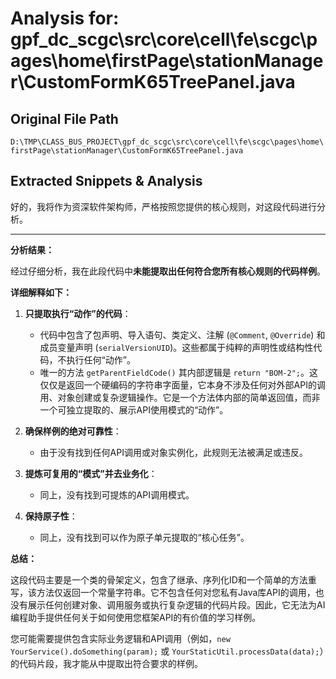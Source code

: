 # Analysis for: gpf_dc_scgc\src\core\cell\fe\scgc\pages\home\firstPage\stationManager\CustomFormK65TreePanel.java

## Original File Path
`D:\TMP\CLASS_BUS_PROJECT\gpf_dc_scgc\src\core\cell\fe\scgc\pages\home\firstPage\stationManager\CustomFormK65TreePanel.java`

## Extracted Snippets & Analysis
好的，我将作为资深软件架构师，严格按照您提供的核心规则，对这段代码进行分析。

---

**分析结果：**

经过仔细分析，我在此段代码中**未能提取出任何符合您所有核心规则的代码样例**。

**详细解释如下：**

1.  **只提取执行“动作”的代码**：
    *   代码中包含了包声明、导入语句、类定义、注解 (`@Comment`, `@Override`) 和成员变量声明 (`serialVersionUID`)。这些都属于纯粹的声明性或结构性代码，不执行任何“动作”。
    *   唯一的方法 `getParentFieldCode()` 其内部逻辑是 `return "BOM-2";`。这仅仅是返回一个硬编码的字符串字面量，它本身不涉及任何对外部API的调用、对象创建或复杂逻辑操作。它是一个方法体内部的简单返回值，而非一个可独立提取的、展示API使用模式的“动作”。

2.  **确保样例的绝对可靠性**：
    *   由于没有找到任何API调用或对象实例化，此规则无法被满足或违反。

3.  **提炼可复用的“模式”并去业务化**：
    *   同上，没有找到可提炼的API调用模式。

4.  **保持原子性**：
    *   同上，没有找到可以作为原子单元提取的“核心任务”。

**总结：**

这段代码主要是一个类的骨架定义，包含了继承、序列化ID和一个简单的方法重写，该方法仅返回一个常量字符串。它不包含任何对您私有Java库API的调用，也没有展示任何创建对象、调用服务或执行复杂逻辑的代码片段。因此，它无法为AI编程助手提供任何关于如何使用您框架API的有价值的学习样例。

您可能需要提供包含实际业务逻辑和API调用（例如，`new YourService().doSomething(param);` 或 `YourStaticUtil.processData(data);`）的代码片段，我才能从中提取出符合要求的样例。